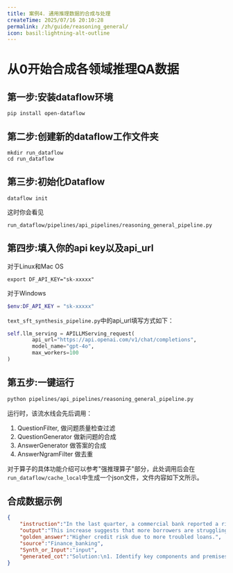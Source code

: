 ```yaml
---
title: 案例4. 通用推理数据的合成与处理
createTime: 2025/07/16 20:10:28
permalink: /zh/guide/reasoning_general/
icon: basil:lightning-alt-outline
---
```


# 从0开始合成各领域推理QA数据

## 第一步:安装dataflow环境
```shell
pip install open-dataflow
```
## 第二步:创建新的dataflow工作文件夹
```shell
mkdir run_dataflow
cd run_dataflow
```

## 第三步:初始化Dataflow
```shell
dataflow init
```
这时你会看见
```shell
run_dataflow/pipelines/api_pipelines/reasoning_general_pipeline.py  
```
## 第四步:填入你的api key以及api_url
对于Linux和Mac OS
```shell
export DF_API_KEY="sk-xxxxx"
```

对于Windows
```powershell
$env:DF_API_KEY = "sk-xxxxx"
```
`text_sft_synthesis_pipeline.py`中的api_url填写方式如下：
```python
self.llm_serving = APILLMServing_request(
        api_url="https://api.openai.com/v1/chat/completions",
        model_name="gpt-4o",
        max_workers=100
)
```

## 第五步:一键运行
```bash
python pipelines/api_pipelines/reasoning_general_pipeline.py
```

运行时，该流水线会先后调用：
1. QuestionFilter, 做问题质量检查过滤
2. QuestionGenerator 做新问题的合成
3. AnswerGenerator 做答案的合成
4. AnswerNgramFilter 做去重

对于算子的具体功能介绍可以参考"强推理算子"部分，此处调用后会在`run_dataflow/cache_local`中生成一个json文件，文件内容如下文所示。
## 合成数据示例
```json
{
    "instruction":"In the last quarter, a commercial bank reported a rise in its non-performing loan ratio from 2.1% to 3.4%. What might this indicate about the bank's loan portfolio?",
    "output":"This increase suggests that more borrowers are struggling to repay their loans, potentially due to economic slowdowns or tighter household finances. It indicates a deterioration in the quality of the bank’s loan assets and may lead to increased provisions.",
    "golden_answer":"Higher credit risk due to more troubled loans.",
    "source":"Finance_banking",
    "Synth_or_Input":"input",
    "generated_cot":"Solution:\n1. Identify key components and premises of the task:\n→ Non-performing loan (NPL) ratio increase from 2.1% to 3.4%\n→ Quarter timeframe for observation\n\n2. Apply relevant principles, theorems, or methods with step-by-step derivation or argument:\n→ NPL ratio is a measure of loan repayment risk and indicates the proportion of non-paying loans in total loans\n→ An increase suggests a deterioration in the quality of the loan portfolio\n→ Possible causes for this deterioration might be economic downturn, poor underwriting practices, or increased credit risk exposure\n\n3. Perform any necessary calculations or logical checks with intermediate verification:\n→ Change in NPL ratio: 3.4\\% - 2.1\\% = 1.3\\%\n→ Verify impact: A rise of 1.3 percentage points in a single quarter is significant, indicating substantial risk factors affecting loan performance\n\n4. Present the final answer or conclusion in a clear, unambiguous notation:\n→ The increase in the non-performing loan ratio suggests that the bank's loan portfolio may be facing heightened credit risks, potential defaults, or poor economic conditions affecting borrowers."
}
```